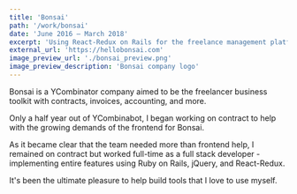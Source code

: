 ```yaml
---
title: 'Bonsai'
path: '/work/bonsai'
date: 'June 2016 – March 2018'
excerpt: 'Using React-Redux on Rails for the freelance management platform.'
external_url: 'https://hellobonsai.com'
image_preview_url: './bonsai_preview.png'
image_preview_description: 'Bonsai company logo'
---
```


Bonsai is a YCombinator company aimed to be the freelancer business toolkit with contracts, invoices, accounting, and more.

Only a half year out of YCombinabot, I began working on contract to help with the growing demands of the frontend for Bonsai.

As it became clear that the team needed more than frontend help, I remained on contract but worked full-time as a full stack developer - implementing entire features using Ruby on Rails, jQuery, and React-Redux.

It's been the ultimate pleasure to help build tools that I love to use myself.
